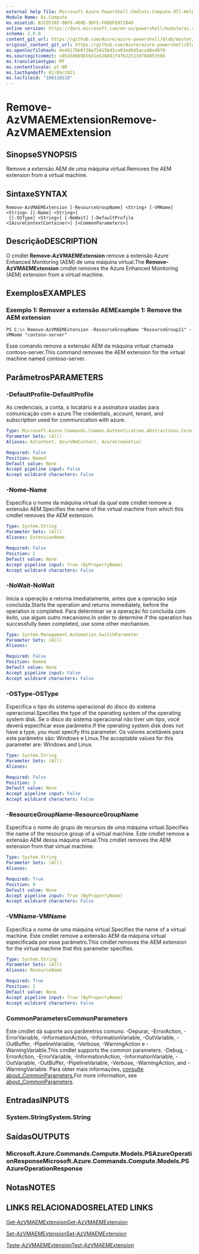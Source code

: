 ```yaml
---
external help file: Microsoft.Azure.PowerShell.Cmdlets.Compute.dll-Help.xml
Module Name: Az.Compute
ms.assetid: B1CD5302-9BF0-460E-98FE-F60DFE072848
online version: https://docs.microsoft.com/en-us/powershell/module/az.compute/remove-azvmaemextension
schema: 2.0.0
content_git_url: https://github.com/Azure/azure-powershell/blob/master/src/Compute/Compute/help/Remove-AzVMAEMExtension.md
original_content_git_url: https://github.com/Azure/azure-powershell/blob/master/src/Compute/Compute/help/Remove-AzVMAEMExtension.md
ms.openlocfilehash: 6ed6176b0f30a754156d2ce03ed0d5acad6e48f0
ms.sourcegitcommit: c05d3d669b5631e526841f47b22513d78495350b
ms.translationtype: MT
ms.contentlocale: pt-BR
ms.lasthandoff: 02/09/2021
ms.locfileid: "100116518"
---
```

# <span data-ttu-id="584b5-101">Remove-AzVMAEMExtension</span><span class="sxs-lookup"><span data-stu-id="584b5-101">Remove-AzVMAEMExtension</span></span>

## <span data-ttu-id="584b5-102">Sinopse</span><span class="sxs-lookup"><span data-stu-id="584b5-102">SYNOPSIS</span></span>
<span data-ttu-id="584b5-103">Remove a extensão AEM de uma máquina virtual.</span><span class="sxs-lookup"><span data-stu-id="584b5-103">Removes the AEM extension from a virtual machine.</span></span>

## <span data-ttu-id="584b5-104">Sintaxe</span><span class="sxs-lookup"><span data-stu-id="584b5-104">SYNTAX</span></span>

```
Remove-AzVMAEMExtension [-ResourceGroupName] <String> [-VMName] <String> [[-Name] <String>]
 [[-OSType] <String>] [-NoWait] [-DefaultProfile <IAzureContextContainer>] [<CommonParameters>]
```

## <span data-ttu-id="584b5-105">Descrição</span><span class="sxs-lookup"><span data-stu-id="584b5-105">DESCRIPTION</span></span>
<span data-ttu-id="584b5-106">O cmdlet **Remove-AzVMAEMExtension** remove a extensão Azure Enhanced Monitoring (AEM) de uma máquina virtual.</span><span class="sxs-lookup"><span data-stu-id="584b5-106">The **Remove-AzVMAEMExtension** cmdlet removes the Azure Enhanced Monitoring (AEM) extension from a virtual machine.</span></span>

## <span data-ttu-id="584b5-107">Exemplos</span><span class="sxs-lookup"><span data-stu-id="584b5-107">EXAMPLES</span></span>

### <span data-ttu-id="584b5-108">Exemplo 1: Remover a extensão AEM</span><span class="sxs-lookup"><span data-stu-id="584b5-108">Example 1: Remove the AEM extension</span></span>
```
PS C:\> Remove-AzVMAEMExtension -ResourceGroupName "ResourceGroup11" -VMName "contoso-server"
```

<span data-ttu-id="584b5-109">Esse comando remove a extensão AEM da máquina virtual chamada contoso-server.</span><span class="sxs-lookup"><span data-stu-id="584b5-109">This command removes the AEM extension for the virtual machine named contoso-server.</span></span>

## <span data-ttu-id="584b5-110">Parâmetros</span><span class="sxs-lookup"><span data-stu-id="584b5-110">PARAMETERS</span></span>

### <span data-ttu-id="584b5-111">-DefaultProfile</span><span class="sxs-lookup"><span data-stu-id="584b5-111">-DefaultProfile</span></span>
<span data-ttu-id="584b5-112">As credenciais, a conta, o locatário e a assinatura usadas para comunicação com o azure.</span><span class="sxs-lookup"><span data-stu-id="584b5-112">The credentials, account, tenant, and subscription used for communication with azure.</span></span>

```yaml
Type: Microsoft.Azure.Commands.Common.Authentication.Abstractions.Core.IAzureContextContainer
Parameter Sets: (All)
Aliases: AzContext, AzureRmContext, AzureCredential

Required: False
Position: Named
Default value: None
Accept pipeline input: False
Accept wildcard characters: False
```

### <span data-ttu-id="584b5-113">-Nome</span><span class="sxs-lookup"><span data-stu-id="584b5-113">-Name</span></span>
<span data-ttu-id="584b5-114">Especifica o nome da máquina virtual da qual este cmdlet remove a extensão AEM.</span><span class="sxs-lookup"><span data-stu-id="584b5-114">Specifies the name of the virtual machine from which this cmdlet removes the AEM extension.</span></span>

```yaml
Type: System.String
Parameter Sets: (All)
Aliases: ExtensionName

Required: False
Position: 2
Default value: None
Accept pipeline input: True (ByPropertyName)
Accept wildcard characters: False
```

### <span data-ttu-id="584b5-115">-NoWait</span><span class="sxs-lookup"><span data-stu-id="584b5-115">-NoWait</span></span>
<span data-ttu-id="584b5-116">Inicia a operação e retorna imediatamente, antes que a operação seja concluída.</span><span class="sxs-lookup"><span data-stu-id="584b5-116">Starts the operation and returns immediately, before the operation is completed.</span></span> <span data-ttu-id="584b5-117">Para determinar se a operação foi concluída com êxito, use algum outro mecanismo.</span><span class="sxs-lookup"><span data-stu-id="584b5-117">In order to determine if the operation has successfully been completed, use some other mechanism.</span></span>

```yaml
Type: System.Management.Automation.SwitchParameter
Parameter Sets: (All)
Aliases:

Required: False
Position: Named
Default value: None
Accept pipeline input: False
Accept wildcard characters: False
```

### <span data-ttu-id="584b5-118">-OSType</span><span class="sxs-lookup"><span data-stu-id="584b5-118">-OSType</span></span>
<span data-ttu-id="584b5-119">Especifica o tipo do sistema operacional do disco do sistema operacional.</span><span class="sxs-lookup"><span data-stu-id="584b5-119">Specifies the type of the operating system of the operating system disk.</span></span>
<span data-ttu-id="584b5-120">Se o disco do sistema operacional não tiver um tipo, você deverá especificar esse parâmetro.</span><span class="sxs-lookup"><span data-stu-id="584b5-120">If the operating system disk does not have a type, you must specify this parameter.</span></span>
<span data-ttu-id="584b5-121">Os valores aceitáveis para este parâmetro são: Windows e Linux.</span><span class="sxs-lookup"><span data-stu-id="584b5-121">The acceptable values for this parameter are: Windows and Linux.</span></span>

```yaml
Type: System.String
Parameter Sets: (All)
Aliases:

Required: False
Position: 3
Default value: None
Accept pipeline input: False
Accept wildcard characters: False
```

### <span data-ttu-id="584b5-122">-ResourceGroupName</span><span class="sxs-lookup"><span data-stu-id="584b5-122">-ResourceGroupName</span></span>
<span data-ttu-id="584b5-123">Especifica o nome do grupo de recursos de uma máquina virtual.</span><span class="sxs-lookup"><span data-stu-id="584b5-123">Specifies the name of the resource group of a virtual machine.</span></span>
<span data-ttu-id="584b5-124">Este cmdlet remove a extensão AEM dessa máquina virtual.</span><span class="sxs-lookup"><span data-stu-id="584b5-124">This cmdlet removes the AEM extension from that virtual machine.</span></span>

```yaml
Type: System.String
Parameter Sets: (All)
Aliases:

Required: True
Position: 0
Default value: None
Accept pipeline input: True (ByPropertyName)
Accept wildcard characters: False
```

### <span data-ttu-id="584b5-125">-VMName</span><span class="sxs-lookup"><span data-stu-id="584b5-125">-VMName</span></span>
<span data-ttu-id="584b5-126">Especifica o nome de uma máquina virtual.</span><span class="sxs-lookup"><span data-stu-id="584b5-126">Specifies the name of a virtual machine.</span></span>
<span data-ttu-id="584b5-127">Este cmdlet remove a extensão AEM da máquina virtual especificada por esse parâmetro.</span><span class="sxs-lookup"><span data-stu-id="584b5-127">This cmdlet removes the AEM extension for the virtual machine that this parameter specifies.</span></span>

```yaml
Type: System.String
Parameter Sets: (All)
Aliases: ResourceName

Required: True
Position: 1
Default value: None
Accept pipeline input: True (ByPropertyName)
Accept wildcard characters: False
```

### <span data-ttu-id="584b5-128">CommonParameters</span><span class="sxs-lookup"><span data-stu-id="584b5-128">CommonParameters</span></span>
<span data-ttu-id="584b5-129">Este cmdlet dá suporte aos parâmetros comuns: -Depurar, -ErrorAction, -ErrorVariable, -InformationAction, -InformationVariable, -OutVariable, -OutBuffer, -PipelineVariable, -Verbose, -WarningAction e -WarningVariable.</span><span class="sxs-lookup"><span data-stu-id="584b5-129">This cmdlet supports the common parameters: -Debug, -ErrorAction, -ErrorVariable, -InformationAction, -InformationVariable, -OutVariable, -OutBuffer, -PipelineVariable, -Verbose, -WarningAction, and -WarningVariable.</span></span> <span data-ttu-id="584b5-130">Para obter mais informações, [consulte about_CommonParameters.](http://go.microsoft.com/fwlink/?LinkID=113216)</span><span class="sxs-lookup"><span data-stu-id="584b5-130">For more information, see [about_CommonParameters](http://go.microsoft.com/fwlink/?LinkID=113216).</span></span>

## <span data-ttu-id="584b5-131">Entradas</span><span class="sxs-lookup"><span data-stu-id="584b5-131">INPUTS</span></span>

### <span data-ttu-id="584b5-132">System.String</span><span class="sxs-lookup"><span data-stu-id="584b5-132">System.String</span></span>

## <span data-ttu-id="584b5-133">Saídas</span><span class="sxs-lookup"><span data-stu-id="584b5-133">OUTPUTS</span></span>

### <span data-ttu-id="584b5-134">Microsoft.Azure.Commands.Compute.Models.PSAzureOperationResponse</span><span class="sxs-lookup"><span data-stu-id="584b5-134">Microsoft.Azure.Commands.Compute.Models.PSAzureOperationResponse</span></span>

## <span data-ttu-id="584b5-135">Notas</span><span class="sxs-lookup"><span data-stu-id="584b5-135">NOTES</span></span>

## <span data-ttu-id="584b5-136">LINKS RELACIONADOS</span><span class="sxs-lookup"><span data-stu-id="584b5-136">RELATED LINKS</span></span>

[<span data-ttu-id="584b5-137">Get-AzVMAEMExtension</span><span class="sxs-lookup"><span data-stu-id="584b5-137">Get-AzVMAEMExtension</span></span>](./Get-AzVMAEMExtension.md)

[<span data-ttu-id="584b5-138">Set-AzVMAEMExtension</span><span class="sxs-lookup"><span data-stu-id="584b5-138">Set-AzVMAEMExtension</span></span>](./Set-AzVMAEMExtension.md)

[<span data-ttu-id="584b5-139">Teste-AzVMAEMExtension</span><span class="sxs-lookup"><span data-stu-id="584b5-139">Test-AzVMAEMExtension</span></span>](./Test-AzVMAEMExtension.md)


